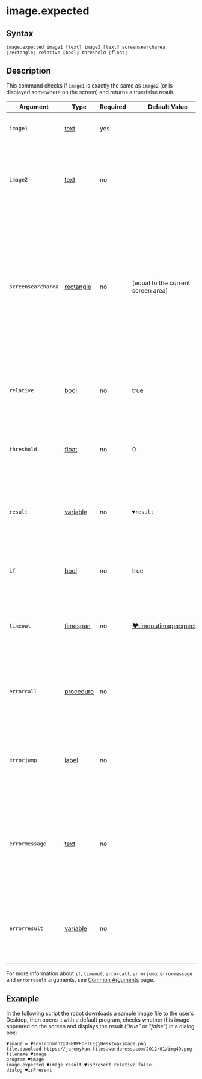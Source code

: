 # image.expected

## Syntax

```G1ANT
image.expected image1 ⟦text⟧ image2 ⟦text⟧ screensearcharea ⟦rectangle⟧ relative ⟦bool⟧ threshold ⟦float⟧
```

## Description

This command checks if `image1` is exactly the same as `image2` (or is displayed somewhere on the screen) and returns a true/false result.

| Argument | Type | Required | Default Value | Description |
| -------- | ---- | -------- | ------------- | ----------- |
|`image1`| [text](](https://manual.g1ant.com/link/G1ANT.Language/G1ANT.Language/Structures/TextStructure.md)) | yes |  | Path to a file with an image be found |
|`image2`| [text](](https://manual.g1ant.com/link/G1ANT.Language/G1ANT.Language/Structures/TextStructure.md)) | no |  | Path to a image file in which `image1` will be searched; if not specified, `image1` will be searched on the screen |
|`screensearcharea`| [rectangle](](https://manual.g1ant.com/link/G1ANT.Language/G1ANT.Language/Structures/RectangleStructure.md)) | no | (equal to the current screen area) | Narrows the search area to a rectangle specified by coordinates in the `x0⫽y0⫽x1⫽y1` format, where `x0⫽y0` and `x1⫽y1` are the pixel coordinates in the top left corner and the bottom right corner of the rectangle, respectively |
|`relative`| [bool](](https://manual.g1ant.com/link/G1ANT.Language/G1ANT.Language/Structures/BooleanStructure.md)) | no | true| Specifies whether the search should be done relatively to the active window |
|`threshold`| [float](](https://manual.g1ant.com/link/G1ANT.Language/G1ANT.Language/Structures/FloatStructure.md)) | no | 0 | Tolerance threshold (0-1 range); the default 0 means it has to be a 100% match |
| `result`       | [variable](](https://manual.g1ant.com/link/G1ANT.Language/G1ANT.Language/Structures/VariableStructure.md)) | no       | `♥result`                                                   | Name of a variable where the command's result will be stored: `true` if there is a match, `false` if not. |
| `if`           | [bool](](https://manual.g1ant.com/link/G1ANT.Language/G1ANT.Language/Structures/BooleanStructure.md)) | no       | true                                                        | Executes the command only if a specified condition is true   |
| `timeout`      | [timespan](](https://manual.g1ant.com/link/G1ANT.Language/G1ANT.Language/Structures/TimeSpanStructure.md)) | no       | [♥timeoutimageexpected](https://github.com/G1ANT-Robot/G1ANT.Addon/blob/develop/G1ANT.Addon.Images/G1ANT.Addon.Images/Variables/TimeoutImageExpectedVariable.md) | Specifies time in milliseconds for G1ANT.Robot to wait for the command to be executed |
| `errorcall`    | [procedure](](https://manual.g1ant.com/link/G1ANT.Language/G1ANT.Language/Structures/ProcedureStructure.md)) | no       |                                                             | Name of a procedure to call when the command throws an exception or when a given `timeout` expires |
| `errorjump`    | [label](](https://manual.g1ant.com/link/G1ANT.Language/G1ANT.Language/Structures/LabelStructure.md)) | no       |                                                             | Name of the label to jump to when the command throws an exception or when a given `timeout` expires |
| `errormessage` | [text](](https://manual.g1ant.com/link/G1ANT.Language/G1ANT.Language/Structures/TextStructure.md)) | no       |                                                             | A message that will be shown in case the command throws an exception or when a given `timeout` expires, and no `errorjump` argument is specified |
| `errorresult`  | [variable](](https://manual.g1ant.com/link/G1ANT.Language/G1ANT.Language/Structures/VariableStructure.md)) | no       |                                                             | Name of a variable that will store the returned exception. The variable will be of [error](](https://manual.g1ant.com/link/G1ANT.Language/G1ANT.Language/Structures/ErrorStructure.md)) structure  |

For more information about `if`, `timeout`, `errorcall`, `errorjump`, `errormessage` and `errorresult` arguments, see [Common Arguments](https://github.com/G1ANT-Robot/G1ANT.Manual/blob/develop/appendices/common-arguments.md) page.

## Example

In the following script the robot downloads a sample image file to the user’s Desktop, then opens it with a default program, checks whether this image appeared on the screen and displays the result (“*true*” or “*false*”) in a dialog box:

```G1ANT
♥image = ♥environment⟦USERPROFILE⟧\Desktop\image.png
file.download https://jeremykun.files.wordpress.com/2012/01/img49.png filename ♥image
program ♥image
image.expected ♥image result ♥isPresent relative false
dialog ♥isPresent
```

